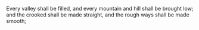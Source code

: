 Every valley shall be filled, and every mountain and hill shall be brought low; and the crooked shall be made straight, and the rough ways shall be made smooth;
